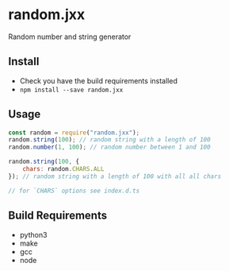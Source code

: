 # random.jxx
Random number and string generator

## Install
- Check you have the build requirements installed
- `npm install --save random.jxx`

## Usage
```js
const random = require("random.jxx");
random.string(100); // random string with a length of 100
random.number(1, 100); // random number between 1 and 100

random.string(100, {
    chars: random.CHARS.ALL
}); // random string with a length of 100 with all all chars

// for `CHARS` options see index.d.ts
```

## Build Requirements
- python3
- make
- gcc
- node